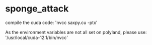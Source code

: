 # sponge_attack

compile the cuda code: 
'nvcc saxpy.cu -ptx'

As the environment variables are not all set on polyland, please use:
'/usr/local/cuda-12.1/bin/nvcc'
